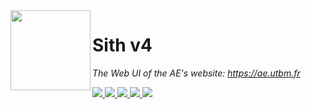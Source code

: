 <img align="left" src="https://user-images.githubusercontent.com/49886317/167401362-923cd69b-3beb-4e02-856e-d32872eaa5f4.png" height="128">

# Sith v4
_The Web UI of the AE's website: https://ae.utbm.fr_

<a href="https://github.com/ae-utbm/sith4/wiki">
    <img src="https://img.shields.io/badge/Wiki-000?logo=readthedocs&style=for-the-badge&logoColor=fff">
</a>
<a href="https://github.com/ae-utbm/sith4/issues/new/choose">
    <img src="https://img.shields.io/badge/Submit_an_issue-CC0000?style=for-the-badge&logo=github">
</a>

<a href="https://github.com/ae-utbm/sith4/issues">
    <img src="https://img.shields.io/github/issues/ae-utbm/sith4">
</a>
<a href="https://github.com/ae-utbm/sith4/pulls">
    <img src="https://img.shields.io/github/issues-pr/ae-utbm/sith4">
</a>
<a href="https://ae-utbm.crowdin.com/sith">
    <img src="https://badges.crowdin.net/e/cc819fc64722caf018a4edc60962aa7c/localized.svg">
</a>